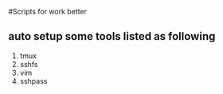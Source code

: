 #Scripts for work better

## auto setup some tools listed as following
1. tmux
2. sshfs
3. vim
4. sshpass
